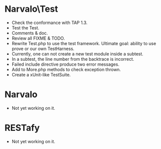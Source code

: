 Narvalo\Test
============

* Check the conformance with TAP 1.3.
* Test the Test.
* Comments & doc.
* Review all FIXME & TODO.
* Rewrite Test.php to use the test framework.
  Ultimate goal: ability to use prove or our own TestHarness.
* Currently, one can not create a new test module inside a subtest.
* In a subtest, the line number from the backtrace is incorrect.
* Failed include directive produce two error messages.
* Add to More.php methods to check exception thrown.
* Create a xUnit-like TestSuite.

Narvalo
=======

* Not yet working on it.

RESTafy
=======

* Not yet working on it.


